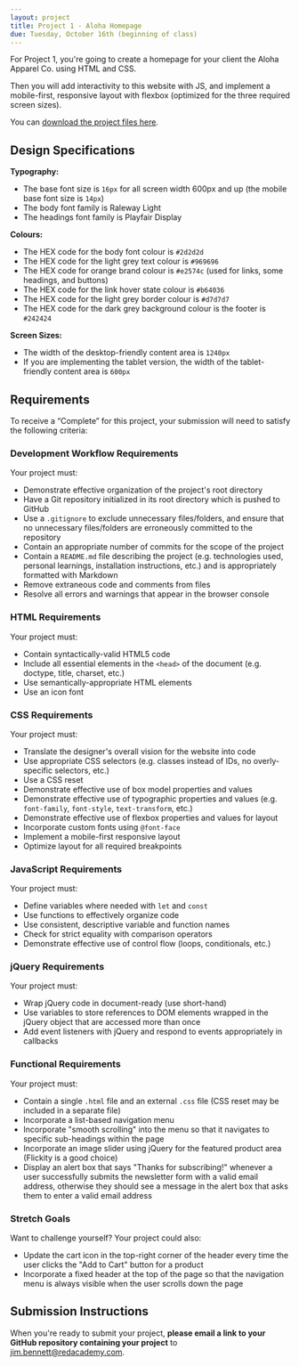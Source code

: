```yaml
---
layout: project
title: Project 1 - Aloha Homepage
due: Tuesday, October 16th (beginning of class)
---
```


For Project 1, you're going to create a homepage for your client the Aloha Apparel Co. using HTML and CSS.

Then you will add interactivity to this website with JS, and implement a mobile-first, responsive layout with flexbox (optimized for the three required screen sizes).

You can [download the project files here](https://s3-us-west-2.amazonaws.com/red-wdp/project-files/project-01.zip).

## Design Specifications

**Typography:**

- The base font size is `16px` for all screen width 600px and up (the mobile base font size is `14px`)
- The body font family is Raleway Light
- The headings font family is Playfair Display

**Colours:**

- The HEX code for the body font colour is `#2d2d2d`
- The HEX code for the light grey text colour is `#969696`
- The HEX code for orange brand colour is `#e2574c` (used for links, some headings, and buttons)
- The HEX code for the link hover state colour is `#b64036`
- The HEX code for the light grey border colour is `#d7d7d7`
- The HEX code for the dark grey background colour is the footer is `#242424`

**Screen Sizes:**

- The width of the desktop-friendly content area is `1240px`
- If you are implementing the tablet version, the width of the tablet-friendly content area is `600px`

## Requirements

To receive a “Complete” for this project, your submission will need to satisfy the following criteria:

### Development Workflow Requirements

Your project must:

- Demonstrate effective organization of the project's root directory
- Have a Git repository initialized in its root directory which is pushed to GitHub
- Use a `.gitignore` to exclude unnecessary files/folders, and ensure that no unnecessary files/folders are erroneously committed to the repository
- Contain an appropriate number of commits for the scope of the project
- Contain a `README.md` file describing the project (e.g. technologies used, personal learnings, installation instructions, etc.) and is appropriately formatted with Markdown
- Remove extraneous code and comments from files
- Resolve all errors and warnings that appear in the browser console

### HTML Requirements

Your project must:

- Contain syntactically-valid HTML5 code
- Include all essential elements in the `<head>` of the document (e.g. doctype, title, charset, etc.)
- Use semantically-appropriate HTML elements
- Use an icon font

### CSS Requirements

Your project must:

- Translate the designer's overall vision for the website into code
- Use appropriate CSS selectors (e.g. classes instead of IDs, no overly-specific selectors, etc.)
- Use a CSS reset
- Demonstrate effective use of box model properties and values
- Demonstrate effective use of typographic properties and values (e.g. `font-family`, `font-style`, `text-transform`, etc.)
- Demonstrate effective use of flexbox properties and values for layout
- Incorporate custom fonts using `@font-face`
- Implement a mobile-first responsive layout
- Optimize layout for all required breakpoints

### JavaScript Requirements

Your project must:

- Define variables where needed with `let` and `const`
- Use functions to effectively organize code
- Use consistent, descriptive variable and function names
- Check for strict equality with comparison operators
- Demonstrate effective use of control flow (loops, conditionals, etc.)

### jQuery Requirements

Your project must:

- Wrap jQuery code in document-ready (use short-hand)
- Use variables to store references to DOM elements wrapped in the jQuery object that are accessed more than once
- Add event listeners with jQuery and respond to events appropriately in callbacks

### Functional Requirements

Your project must:

- Contain a single `.html` file and an external `.css` file (CSS reset may be included in a separate file)
- Incorporate a list-based navigation menu
- Incorporate "smooth scrolling" into the menu so that it navigates to specific sub-headings within the page
- Incorporate an image slider using jQuery for the featured product area (Flickity is a good choice)
- Display an alert box that says "Thanks for subscribing!" whenever a user successfully submits the newsletter form with a valid email address, otherwise they should see a message in the alert box that asks them to enter a valid email address

### Stretch Goals

Want to challenge yourself? Your project could also:

- Update the cart icon in the top-right corner of the header every time the user clicks the "Add to Cart" button for a product
- Incorporate a fixed header at the top of the page so that the navigation menu is always visible when the user scrolls down the page

## Submission Instructions

When you're ready to submit your project, **please email a link to your GitHub repository containing your project** to [jim.bennett@redacademy.com](mailto:jim.bennett@redacademy.com).
